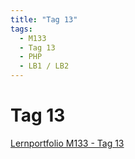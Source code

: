 ```yaml
---
title: "Tag 13"
tags:
  - M133
  - Tag 13
  - PHP
  - LB1 / LB2
---
```


# Tag 13

[Lernportfolio M133 - Tag 13](https://bztfinformatik.github.io/lernportfolio-ZZELAV/docs/tag-0013)